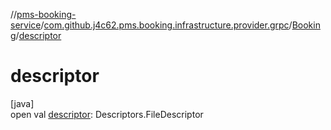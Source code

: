 //[pms-booking-service](../../../index.md)/[com.github.j4c62.pms.booking.infrastructure.provider.grpc](../index.md)/[Booking](index.md)/[descriptor](descriptor.md)

# descriptor

[java]\
open val [descriptor](descriptor.md): Descriptors.FileDescriptor